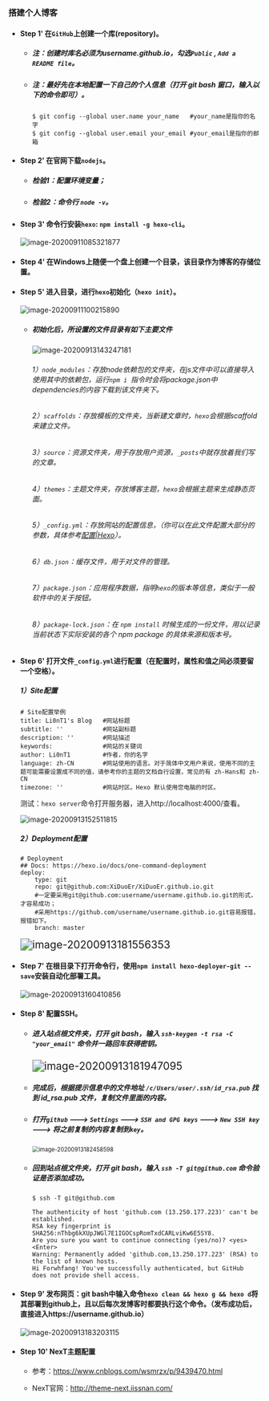 ### 搭建个人博客

- #### Step 1' 在`GitHub`上创建一个库(repository)。

  - ##### 注：创建时库名必须为username.github.io，勾选`Public`  ,   `Add a README file`。

  - ##### 注：最好先在本地配置一下自己的个人信息（打开 git bash 窗口，输入以下的命令即可）。

    ```
    $ git config --global user.name your_name   #your_name是指你的名字
    $ git config --global user.email your_email #your_email是指你的邮箱
    ```

- #### Step 2' 在官网下载`nodejs`。

  - ##### 检验1：配置环境变量；

  - ##### 检验2：命令行 `node -v`。

- #### Step 3' 命令行安装`hexo`:  `npm install -g hexo-cli`。

  ![image-20200911085321877](https://raw.githubusercontent.com/XiDuoEr/typroa-pictures/master/20200911085328.png)

- #### Step 4' 在Windows上随便一个盘上创建一个目录，该目录作为博客的存储位置。

- #### Step 5' 进入目录，进行`hexo`初始化（`hexo init`）。

  ![image-20200911100215890](https://raw.githubusercontent.com/XiDuoEr/typroa-pictures/master/20200911100215.png)

  - ##### 初始化后，所设置的文件目录有如下主要文件

    ![image-20200913143247181](https://raw.githubusercontent.com/XiDuoEr/typroa-pictures/master/20200913143254.png)

    ###### 1）`node_modules`：存放node依赖包的文件夹，在js文件中可以直接导入使用其中的依赖包，运行`npm i `指令时会将package.json中dependencies的内容下载到该文件夹下。

    ###### 2）`scaffolds`：存放模板的文件夹，当新建文章时，`hexo`会根据scaffold来建立文件。

    ###### 3）`source`：资源文件夹，用于存放用户资源，`_posts`中就存放着我们写的文章。

    ###### 4）`themes`：主题文件夹，存放博客主题，`hexo`会根据主题来生成静态页面。

    ###### 5）`_config.yml`：存放网站的配置信息，（你可以在此文件配置大部分的参数，具体参考[配置|Hexo](https://hexo.io/zh-cn/docs/configuration.html)）。

    ###### 6）`db.json`：缓存文件，用于对文件的管理。

    ###### 7）`package.json`：应用程序数据，指明`hexo`的版本等信息，类似于一般软件中的关于按钮。

    ###### 8）`package-lock.json`：在 `npm install` 时候生成的一份文件，用以记录当前状态下实际安装的各个 npm package 的具体来源和版本号。

- #### Step 6' 打开文件`_config.yml`进行配置（在配置时，属性和值之间必须要留一个空格）。

  ##### 1）Site配置

  ```
  # Site配置举例
  title: Li0nT1's Blog   #网站标题
  subtitle: ''           #网站副标题
  description: ''        #网站描述
  keywords:              #网站的关键词
  author: Li0nT1         #作者，你的名字
  language: zh-CN        #网站使用的语言。对于简体中文用户来说，使用不同的主题可能需要设置成不同的值，请参考你的主题的文档自行设置，常见的有 zh-Hans和 zh-CN
  timezone: ''           #网站时区。Hexo 默认使用您电脑的时区。
  ```

  测试：`hexo server`命令打开服务器，进入http://localhost:4000/查看。

  ![image-20200913152511815](https://raw.githubusercontent.com/XiDuoEr/typroa-pictures/master/20200913152512.png)

  ##### 2）Deployment配置

  ```
  # Deployment
  ## Docs: https://hexo.io/docs/one-command-deployment
  deploy:
      type: git
      repo: git@github.com:XiDuoEr/XiDuoEr.github.io.git  
      #一定要采用git@github.com:username/username.github.io.git的形式，才容易成功；
      #采用https://github.com/username/username.github.io.git容易报错，报错如下。
      branch: master
  ```

  <img src="https://raw.githubusercontent.com/XiDuoEr/typroa-pictures/master/20200913181639.png" alt="image-20200913181556353" style="zoom:150%;" />

- #### Step 7' 在根目录下打开命令行，使用`npm install hexo-deployer-git --save`安装自动化部署工具。

  ![image-20200913160410856](https://raw.githubusercontent.com/XiDuoEr/typroa-pictures/master/20200913160426.png)

- #### Step 8' 配置SSH。

  - ##### 进入站点根文件夹，打开 git bash，输入 `ssh-keygen -t rsa -C "your_email"` 命令并一路回车获得密钥。

    <img src="https://raw.githubusercontent.com/XiDuoEr/typroa-pictures/master/20200913181947.png" alt="image-20200913181947095" style="zoom:150%;" />

  - ##### 完成后，根据提示信息中的文件地址 `/c/Users/user/.ssh/id_rsa.pub` 找到 id_rsa.pub 文件，复制文件里面的内容。

  - ##### 打开`github`  --->  `Settings`  --->  `SSH and GPG keys`  --->  `New SSH key`  --->  将之前复制的内容复制到`key`。

    <img src="https://raw.githubusercontent.com/XiDuoEr/typroa-pictures/master/20200913182714.png" alt="image-20200913182458598" style="zoom:80%;" />

  - ##### 回到站点根文件夹，打开 git bash，输入 `ssh -T git@github.com` 命令验证是否添加成功。

    ```
    $ ssh -T git@github.com
    
    The authenticity of host 'github.com (13.250.177.223)' can't be established.
    RSA key fingerprint is SHA256:nThbg6kXUpJWGl7E1IGOCspRomTxdCARLviKw6E5SY8.
    Are you sure you want to continue connecting (yes/no)? <yes> <Enter>
    Warning: Permanently added 'github.com,13.250.177.223' (RSA) to the list of known hosts.
    Hi Forwhfang! You've successfully authenticated, but GitHub does not provide shell access.
    ```

- #### Step 9' 发布网页：git bash中输入命令`hexo clean && hexo g && hexo d`将其部署到github上，且以后每次发博客时都要执行这个命令。（发布成功后，直接进入https://username.github.io）

  ![image-20200913183203115](https://raw.githubusercontent.com/XiDuoEr/typroa-pictures/master/20200913183203.png)

- #### Step 10' NexT主题配置

  - 参考：https://www.cnblogs.com/wsmrzx/p/9439470.html
  
  - NexT官网：http://theme-next.iissnan.com/
